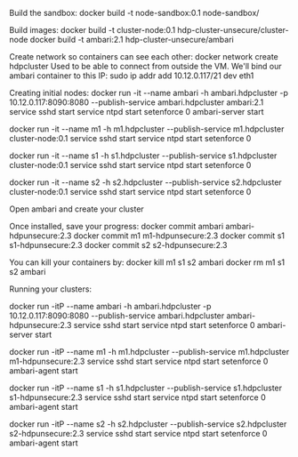 Build the sandbox:
docker build -t node-sandbox:0.1 node-sandbox/

Build images:
docker build -t cluster-node:0.1 hdp-cluster-unsecure/cluster-node
docker build -t ambari:2.1 hdp-cluster-unsecure/ambari

Create network so containers can see each other:
docker network create hdpcluster
Used to be able to connect from outside the VM. We'll bind our ambari container to this IP:
sudo ip addr add 10.12.0.117/21 dev eth1

Creating initial nodes:
docker run -it --name ambari -h ambari.hdpcluster -p 10.12.0.117:8090:8080 --publish-service ambari.hdpcluster ambari:2.1
service sshd start
service ntpd start
setenforce 0
ambari-server start

docker run -it --name m1 -h m1.hdpcluster --publish-service m1.hdpcluster cluster-node:0.1
service sshd start
service ntpd start
setenforce 0

docker run -it --name s1 -h s1.hdpcluster --publish-service s1.hdpcluster cluster-node:0.1
service sshd start
service ntpd start
setenforce 0

docker run -it --name s2 -h s2.hdpcluster --publish-service s2.hdpcluster cluster-node:0.1
service sshd start
service ntpd start
setenforce 0

Open ambari and create your cluster

Once installed, save your progress:
docker commit ambari ambari-hdpunsecure:2.3
docker commit m1 m1-hdpunsecure:2.3
docker commit s1 s1-hdpunsecure:2.3
docker commit s2 s2-hdpunsecure:2.3

You can kill your containers by:
docker kill m1 s1 s2 ambari
docker rm m1 s1 s2 ambari

Running your clusters:

docker run -itP --name ambari -h ambari.hdpcluster -p 10.12.0.117:8090:8080 --publish-service ambari.hdpcluster ambari-hdpunsecure:2.3
service sshd start
service ntpd start
setenforce 0
ambari-server start

docker run -itP --name m1 -h m1.hdpcluster --publish-service m1.hdpcluster m1-hdpunsecure:2.3
service sshd start
service ntpd start
setenforce 0
ambari-agent start

docker run -itP --name s1 -h s1.hdpcluster --publish-service s1.hdpcluster s1-hdpunsecure:2.3
service sshd start
service ntpd start
setenforce 0
ambari-agent start

docker run -itP --name s2 -h s2.hdpcluster --publish-service s2.hdpcluster s2-hdpunsecure:2.3
service sshd start
service ntpd start
setenforce 0
ambari-agent start
